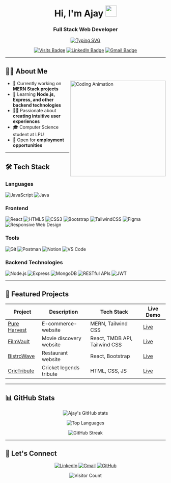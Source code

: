 <h1 align="center">Hi, I'm Ajay <img src="https://media.giphy.com/media/hvRJCLFzcasrR4ia7z/giphy.gif" width="35"></h1>
<h3 align="center">Full Stack Web Developer</h3>

<p align="center">
  <a href="https://git.io/typing-svg"><img src="https://readme-typing-svg.demolab.com?font=Fira+Code&weight=500&size=22&pause=1000&color=3D8DF7&center=true&vCenter=true&width=600&lines=Computer+Science+Student;React+Developer;UI%2FUX+Designer" alt="Typing SVG" /></a>
</p>

<div align="center">
  
  [![Visits Badge](https://komarev.com/ghpvc/?username=olapuajay&label=Profile%20Views&color=0e75b6&style=flat)](https://github.com/olapuajay)
  [![LinkedIn Badge](https://img.shields.io/badge/LinkedIn-Connect-blue?style=flat&logo=linkedin)](https://www.linkedin.com/in/olapu-ajay/)
  [![Gmail Badge](https://img.shields.io/badge/Gmail-Contact-red?style=flat&logo=gmail)](mailto:olapuajay@gmail.com)
  
</div>

---

## 👨‍💻 About Me

<img align="right" src="https://raw.githubusercontent.com/olapuajay/olapuajay/main/assets/coding.gif" width="300px" alt="Coding Animation">

- 🔭 Currently working on **MERN Stack projects**
- 🌱 Learning **Node.js, Express, and other backend technologies**
- 👨‍💻 Passionate about **creating intuitive user experiences**
- 🎓 Computer Science student at LPU
- 💼 Open for **employment opportunities**

---

## 🛠 Tech Stack

### Languages
![JavaScript](https://img.shields.io/badge/-JavaScript-F7DF1E?style=flat&logo=javascript&logoColor=black)
![Java](https://img.shields.io/badge/-Java-007396?style=flat&logo=java&logoColor=white)

### Frontend
![React](https://img.shields.io/badge/-React-61DAFB?style=flat&logo=react&logoColor=black)
![HTML5](https://img.shields.io/badge/-HTML5-E34F26?style=flat&logo=html5&logoColor=white)
![CSS3](https://img.shields.io/badge/-CSS3-1572B6?style=flat&logo=css3&logoColor=white)
![Bootstrap](https://img.shields.io/badge/-Bootstrap-563D7C?style=flat&logo=bootstrap&logoColor=white)
![TailwindCSS](https://img.shields.io/badge/-Tailwind_CSS-38B2AC?style=flat&logo=tailwind-css&logoColor=white)
![Figma](https://img.shields.io/badge/-Figma-F24E1E?style=flat&logo=figma&logoColor=white)
![Responsive Web Design](https://img.shields.io/badge/-Responsive_Web_Design-1572B6?style=flat&logo=css3&logoColor=white)

### Tools
![Git](https://img.shields.io/badge/-Git-F05032?style=flat&logo=git&logoColor=white)
![Postman](https://img.shields.io/badge/-Postman-FF6C37?style=flat&logo=postman&logoColor=white)
![Notion](https://img.shields.io/badge/-Notion-000000?style=flat&logo=notion&logoColor=white)
![VS Code](https://img.shields.io/badge/-VS_Code-007ACC?style=flat&logo=visual-studio-code&logoColor=white)

### Backend Technologies
![Node.js](https://img.shields.io/badge/-Node.js-339933?style=flat&logo=node.js&logoColor=white)
![Express](https://img.shields.io/badge/-Express-000000?style=flat&logo=express&logoColor=white)
![MongoDB](https://img.shields.io/badge/-MongoDB-47A248?style=flat&logo=mongodb&logoColor=white)
![RESTful APIs](https://img.shields.io/badge/-RESTful_APIs-005571?style=flat&logo=swagger&logoColor=white)
![JWT](https://img.shields.io/badge/-JWT-000000?style=flat&logo=json-web-tokens&logoColor=white)

---

## 🚀 Featured Projects

| Project | Description | Tech Stack | Live Demo |
|---------|-------------|------------|-----------|
| [Pure Harvest](https://github.com/olapuajay/e-commerce-mern) | E-commerce-website | MERN, Tailwind CSS | [Live](https://pureharvest-mern.vercel.app/) |
| [FilmVault](https://github.com/olapuajay/filmvault) | Movie discovery website | React, TMDB API, Tailwind CSS | [Live](https://filmvault-vite.netlify.app/) |
| [BistroWave](https://github.com/olapuajay/bistrowave-restaurant-react) | Restaurant website | React, Bootstrap | [Live](https://bistrowave-restaurant-web.netlify.app/) |
| [CricTribute](https://github.com/olapuajay/CricTriute) | Cricket legends tribute | HTML, CSS, JS | [Live](https://olapuajay.github.io/CricTriute/) |

---

## 📊 GitHub Stats

<div align="center">
  
  ![Ajay's GitHub stats](https://github-readme-stats.vercel.app/api?username=olapuajay&show_icons=true&theme=radical)
  
  ![Top Languages](https://github-readme-stats.vercel.app/api/top-langs/?username=olapuajay&layout=compact&theme=radical)
  
  ![GitHub Streak](https://streak-stats.demolab.com/?user=olapuajay&theme=radical)
  
</div>

---

## 🤝 Let's Connect

<p align="center">
  <a href="https://www.linkedin.com/in/olapu-ajay/"><img src="https://img.icons8.com/color/48/000000/linkedin.png" alt="LinkedIn"/></a>
  <a href="mailto:olapuajay@gmail.com"><img src="https://img.icons8.com/color/48/000000/gmail.png" alt="Gmail"/></a>
  <a href="https://github.com/olapuajay"><img src="https://img.icons8.com/color/48/000000/github--v1.png" alt="GitHub"/></a>
</p>

<div align="center">
  
  ![Visitor Count](https://komarev.com/ghpvc/?username=olapuajay&color=blueviolet)
  
</div>

